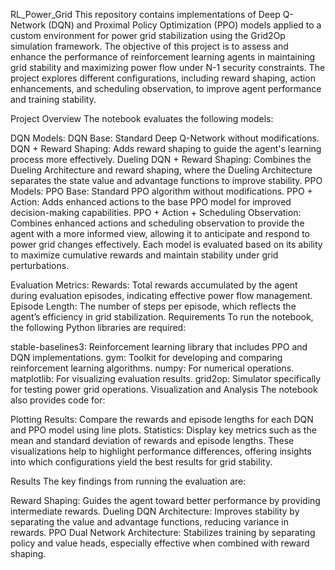 RL_Power_Grid
This repository contains implementations of Deep Q-Network (DQN) and Proximal Policy Optimization (PPO) models applied to a custom environment for power grid stabilization using the Grid2Op simulation framework. The objective of this project is to assess and enhance the performance of reinforcement learning agents in maintaining grid stability and maximizing power flow under N-1 security constraints. The project explores different configurations, including reward shaping, action enhancements, and scheduling observation, to improve agent performance and training stability.

Project Overview
The notebook evaluates the following models:

DQN Models:
DQN Base: Standard Deep Q-Network without modifications.
DQN + Reward Shaping: Adds reward shaping to guide the agent's learning process more effectively.
Dueling DQN + Reward Shaping: Combines the Dueling Architecture and reward shaping, where the Dueling Architecture separates the state value and advantage functions to improve stability.
PPO Models:
PPO Base: Standard PPO algorithm without modifications.
PPO + Action: Adds enhanced actions to the base PPO model for improved decision-making capabilities.
PPO + Action + Scheduling Observation: Combines enhanced actions and scheduling observation to provide the agent with a more informed view, allowing it to anticipate and respond to power grid changes effectively.
Each model is evaluated based on its ability to maximize cumulative rewards and maintain stability under grid perturbations.

Evaluation Metrics:
Rewards: Total rewards accumulated by the agent during evaluation episodes, indicating effective power flow management.
Episode Length: The number of steps per episode, which reflects the agent’s efficiency in grid stabilization.
Requirements
To run the notebook, the following Python libraries are required:

stable-baselines3: Reinforcement learning library that includes PPO and DQN implementations.
gym: Toolkit for developing and comparing reinforcement learning algorithms.
numpy: For numerical operations.
matplotlib: For visualizing evaluation results.
grid2op: Simulator specifically for testing power grid operations.
Visualization and Analysis
The notebook also provides code for:

Plotting Results: Compare the rewards and episode lengths for each DQN and PPO model using line plots.
Statistics: Display key metrics such as the mean and standard deviation of rewards and episode lengths.
These visualizations help to highlight performance differences, offering insights into which configurations yield the best results for grid stability.

Results
The key findings from running the evaluation are:

Reward Shaping: Guides the agent toward better performance by providing intermediate rewards.
Dueling DQN Architecture: Improves stability by separating the value and advantage functions, reducing variance in rewards.
PPO Dual Network Architecture: Stabilizes training by separating policy and value heads, especially effective when combined with reward shaping.
